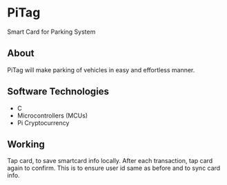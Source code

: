 # PiTag
Smart Card for Parking System

## About
PiTag will make parking of vehicles in easy and effortless manner.

## Software Technologies
* C
* Microcontrollers (MCUs)
* Pi Cryptocurrency

## Working
Tap card, to save smartcard info locally.
After each transaction, tap card again to confirm.
This is to ensure user id same as before and to sync card info.
